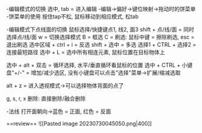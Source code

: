 -编辑模式的切换
选中, tab = 进入编辑
-编辑->偏好->键位映射->拖动时的饼菜单
-饼菜单的使用
按住tap不松, 鼠标移动到相应模式, 松tab

-编辑模式下点线面的切换
鼠标选择/快捷键点1, 线2, 面3
shift + 点/线/面 = 同时选择点/线/面
w = 切换选择模式
B = 框选
C = 刷选: 鼠标中键 = 擦除刷选, esc = 退出刷选
选中区域 + ctrl + i = 反选
shift + 选中 = 多选
选择1 + CTRL + 选择2 = 连接最短路径
选中 + L = 选中所有相连元素, 鼠标位置在目标物体上

选中 + alt + 双击 = 循环选择, 水平/垂直循环看鼠标的位置
选中 + CTRL + 小键盘"+/-" = 增加/减少选区, 没有小键盘可以点击"选择"菜单->扩展/缩减选取

alt + z = 进入透视模式->可以选择物体背面的点了

g, s, r, x
删除: 直接删除/融合删除 

-法线
打开面朝向->蓝色 = 正面, 红色 = 反面

==review==
![[Pasted image 20230730045050.png|400]]